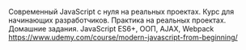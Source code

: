 Современный JavaScript с нуля на реальных проектах.
Курс для начинающих разработчиков. Практика на реальных проектах. Домашние задания. JavaScript ES6+, ООП, AJAX, Webpack
https://www.udemy.com/course/modern-javascript-from-beginning/

